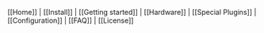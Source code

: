 [[Home]] | [[Install]] | [[Getting started]] | [[Hardware]] |  [[Special Plugins]] | [[Configuration]] | [[FAQ]] | [[License]]